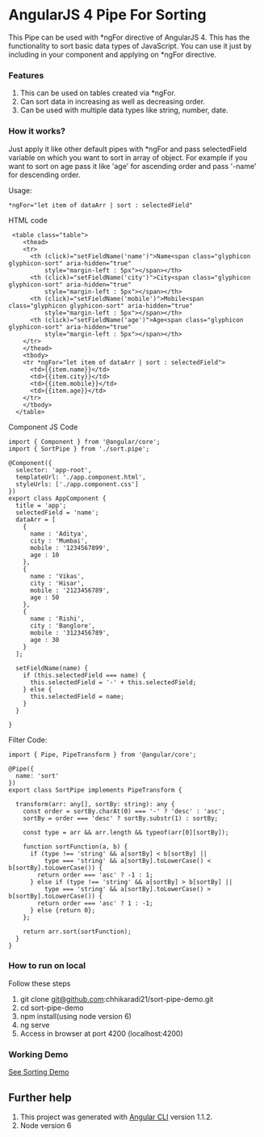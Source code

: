 # AngularJS 4 Pipe For Sorting
This Pipe can be used with *ngFor directive of AngularJS 4. This has the functionality to sort basic data types of JavaScript.
You can use it just by including in your component and applying on *ngFor directive.

### Features
1. This can be used on tables created via *ngFor.
2. Can sort data in increasing as well as decreasing order.
3. Can be used with multiple data types like string, number, date.

### How it works?
Just apply it like other default pipes with *ngFor and pass selectedField variable on which you want to sort in array of object. For example if you want to sort on age pass it like 'age' for ascending order and pass '-name' for descending order.

Usage:
```
*ngFor="let item of dataArr | sort : selectedField"

```
HTML code
```
 <table class="table">
    <thead>
    <tr>
      <th (click)="setFieldName('name')">Name<span class="glyphicon glyphicon-sort" aria-hidden="true" 
          style="margin-left : 5px"></span></th>
      <th (click)="setFieldName('city')">City<span class="glyphicon glyphicon-sort" aria-hidden="true" 
          style="margin-left : 5px"></span></th>
      <th (click)="setFieldName('mobile')">Mobile<span class="glyphicon glyphicon-sort" aria-hidden="true" 
          style="margin-left : 5px"></span></th>
      <th (click)="setFieldName('age')">Age<span class="glyphicon glyphicon-sort" aria-hidden="true" 
          style="margin-left : 5px"></span></th>
    </tr>
    </thead>
    <tbody>
    <tr *ngFor="let item of dataArr | sort : selectedField">
      <td>{{item.name}}</td>
      <td>{{item.city}}</td>
      <td>{{item.mobile}}</td>
      <td>{{item.age}}</td>
    </tr>
    </tbody>
  </table>
```

Component JS Code
```
import { Component } from '@angular/core';
import { SortPipe } from './sort.pipe';

@Component({
  selector: 'app-root',
  templateUrl: './app.component.html',
  styleUrls: ['./app.component.css']
})
export class AppComponent {
  title = 'app';
  selectedField = 'name';
  dataArr = [
    {
      name : 'Aditya',
      city : 'Mumbai',
      mobile : '1234567899',
      age : 10
    },
    {
      name : 'Vikas',
      city : 'Hisar',
      mobile : '2123456789',
      age : 50
    },
    {
      name : 'Rishi',
      city : 'Banglore',
      mobile : '3123456789',
      age : 30
    }
  ];

  setFieldName(name) {
    if (this.selectedField === name) {
      this.selectedField = '-' + this.selectedField;
    } else {
      this.selectedField = name;
    }
  }

}

```

Filter Code:
```
import { Pipe, PipeTransform } from '@angular/core';

@Pipe({
  name: 'sort'
})
export class SortPipe implements PipeTransform {

  transform(arr: any[], sortBy: string): any {
    const order = sortBy.charAt(0) === '-' ? 'desc' : 'asc';
    sortBy = order === 'desc' ? sortBy.substr(1) : sortBy;

    const type = arr && arr.length && typeof(arr[0][sortBy]);

    function sortFunction(a, b) {
      if (type !== 'string' && a[sortBy] < b[sortBy] ||
          type === 'string' && a[sortBy].toLowerCase() < b[sortBy].toLowerCase()) {
        return order === 'asc' ? -1 : 1;
      } else if (type !== 'string' && a[sortBy] > b[sortBy] ||
          type === 'string' && a[sortBy].toLowerCase() > b[sortBy].toLowerCase()) {
        return order === 'asc' ? 1 : -1;
      } else {return 0};
    };

    return arr.sort(sortFunction);
  }
}
```

### How to run on local
Follow these steps
1. git clone git@github.com:chhikaradi21/sort-pipe-demo.git
2. cd sort-pipe-demo
3. npm install(using node version 6)
4. ng serve
5. Access in browser at port 4200 (localhost:4200)

### Working Demo
<a href="http://adityachhikara.me/github-demos?block=sort-pipe" target="_blank">See Sorting Demo</a>


## Further help
1. This project was generated with [Angular CLI](https://github.com/angular/angular-cli) version 1.1.2.
2. Node version 6
